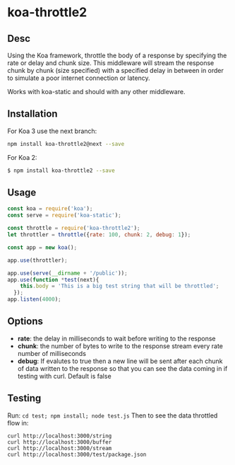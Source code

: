 # koa-throttle2

## Desc

Using the Koa framework, throttle the body of a response by specifying the rate or delay and chunk size. This middleware will stream the response chunk by chunk (size specified) with a specified delay in between in order to simulate a poor internet connection or latency.

Works with koa-static and should with any other middleware.


## Installation

For Koa 3 use the next branch:

```bash
npm install koa-throttle2@next --save
```

For Koa 2:

```bash
$ npm install koa-throttle2 --save
```


## Usage

```js
const koa = require('koa');
const serve = require('koa-static');

const throttle = require('koa-throttle2');
let throttler = throttle({rate: 100, chunk: 2, debug: 1});

const app = new koa();

app.use(throttler);

app.use(serve(__dirname + '/public'));
app.use(function *test(next){
    this.body = 'This is a big test string that will be throttled';
  });
app.listen(4000);
```

## Options

* **rate**: the delay in milliseconds to wait before writing to the response
* **chunk**: the number of bytes to write to the response stream every rate number of milliseconds
* **debug**: If evalutes to true then a new line will be sent after each chunk of data written to the response so that you can see the data coming in if testing with curl. Default is false

## Testing

Run:
```cd test; npm install; node test.js```
Then to see the data throttled flow in:
```
curl http://localhost:3000/string
curl http://localhost:3000/buffer
curl http://localhost:3000/stream
curl http://localhost:3000/test/package.json
```